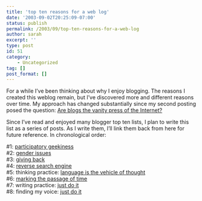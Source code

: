 ```yaml
---
title: 'top ten reasons for a web log'
date: '2003-09-02T20:25:09-07:00'
status: publish
permalink: /2003/09/top-ten-reasons-for-a-web-log
author: sarah
excerpt: ''
type: post
id: 51
category:
    - Uncategorized
tag: []
post_format: []
---
```

For a while I’ve been thinking about why I enjoy blogging. The reasons I created this weblog remain, but I’ve discovered more and different reasons over time. My approach has changed substantially since my second posting posed the question: [Are blogs the vanity press of the Internet?](https://www.ultrasaurus.com/sarahblog/archives/2003_03.html)

Since I’ve read and enjoyed many blogger top ten lists, I plan to write this list as a series of posts. As I write them, I’ll link them back from here for future reference. In chronological order:

\#1: [participatory geekiness](https://www.ultrasaurus.com/sarahblog/archives/000064.html)  
\#2: [gender issues](https://www.ultrasaurus.com/sarahblog/archives/000067.html)  
\#3: [giving back](https://www.ultrasaurus.com/sarahblog/archives/000082.html)  
\#4: [reverse search engine](https://www.ultrasaurus.com/sarahblog/archives/000081.html)  
\#5: thinking practice: [language is the vehicle of thought](https://www.ultrasaurus.com/sarahblog/archives/000086.html)  
\#6: [marking the passage of time](https://www.ultrasaurus.com/sarahblog/archives/000101.html)  
\#7: writing practice: [just do it](https://www.ultrasaurus.com/sarahblog/archives/000122.html)  
\#8: finding my voice: [just do it](https://www.ultrasaurus.com/sarahblog/archives/000348.html)